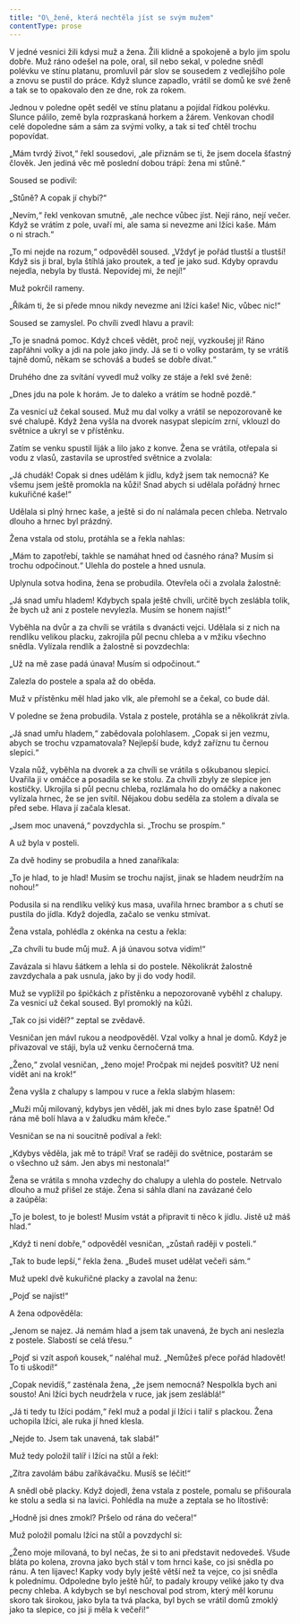 ```yaml
---
title: "O\_ženě, která nechtěla jíst se svým mužem"
contentType: prose
---
```


V jedné vesnici žili kdysi muž a žena. Žili klidně a spokojeně a bylo jim spolu dobře. Muž ráno odešel na pole, oral, sil nebo sekal, v poled­ne snědl polévku ve stínu platanu, promluvil pár slov se sousedem z vedlejšího pole a znovu se pustil do práce. Když slunce zapadlo, vrátil se domů ke své ženě a tak se to opakovalo den ze dne, rok za rokem.

Jednou v poledne opět seděl ve stínu platanu a pojídal řídkou polévku. Slunce pálilo, země byla rozpraskaná horkem a žárem. Venkovan chodil celé dopoledne sám a sám za svými volky, a tak si teď chtěl trochu popovídat.

„Mám tvrdý život,“ řekl sousedovi, „ale přiznám se ti, že jsem docela šťastný člověk. Jen jediná věc mě poslední dobou trápí: žena mi stůně.“

Soused se podivil:

„Stůně? A copak jí chybí?“

„Nevím,“ řekl venkovan smutně, „ale nechce vůbec jíst. Nejí ráno, nejí večer. Když se vrátím z pole, uvaří mi, ale sama si nevezme ani lžíci kaše. Mám o ni strach.“

„To mi nejde na rozum,“ odpověděl soused. „Vždyť je pořád tlustší a tlustší! Když sis ji bral, byla štíhlá jako proutek, a teď je jako sud. Kdyby opravdu nejedla, nebyla by tlustá. Nepovídej mi, že nejí!“

Muž pokrčil rameny.

„Říkám ti, že si přede mnou nikdy nevezme ani lžíci kaše! Nic, vůbec nic!“

Soused se zamyslel. Po chvíli zvedl hlavu a pravil:

„To je snadná pomoc. Když chceš vědět, proč nejí, vyzkoušej ji! Ráno zapřáhni volky a jdi na pole jako jindy. Já se ti o volky postarám, ty se vrátíš tajně domů, někam se schováš a budeš se dobře dívat.“

Druhého dne za svítání vyvedl muž volky ze stáje a řekl své ženě:

„Dnes jdu na pole k horám. Je to daleko a vrátím se hodně pozdě.“

Za vesnicí už čekal soused. Muž mu dal volky a vrátil se nepozorovaně ke své chalupě. Když žena vyšla na dvorek nasypat slepicím zrní, vklouzl do světnice a ukryl se v přístěnku.

Zatím se venku spustil liják a lilo jako z konve. Žena se vrátila, otřepala si vodu z vlasů, zastavila se uprostřed světnice a zvolala:

„Já chudák! Copak si dnes udělám k jídlu, když jsem tak nemocná? Ke všemu jsem ještě promokla na kůži! Snad abych si udělala pořádný hrnec kukuřičné kaše!“

Udělala si plný hrnec kaše, a ještě si do ní nalámala pecen chleba. Netrvalo dlouho a hrnec byl prázdný.

Žena vstala od stolu, protáhla se a řekla nahlas:

„Mám to zapotřebí, takhle se namáhat hned od časného rána? Musím si trochu odpočinout.“ Ulehla do postele a hned usnula.

Uplynula sotva hodina, žena se probudila. Otevřela oči a zvolala žalostně:

„Já snad umřu hladem! Kdybych spala ještě chvíli, určitě bych zeslábla tolik, že bych už ani z postele nevylezla. Musím se honem najíst!“

Vyběhla na dvůr a za chvíli se vrátila s dvanácti vejci. Udělala si z nich na rendlíku velikou placku, zakrojila půl pecnu chleba a v mžiku všechno snědla. Vylízala rendlík a žalostně si povzdechla:

„Už na mě zase padá únava! Musím si odpočinout.“

Zalezla do postele a spala až do oběda.

Muž v přístěnku měl hlad jako vlk, ale přemohl se a čekal, co bude dál.

V poledne se žena probudila. Vstala z postele, protáhla se a několikrát zívla.

„Já snad umřu hladem,“ zabědovala polohlasem. „Copak si jen vezmu, abych se trochu vzpamatovala? Nejlepší bude, když zaříznu tu černou slepici.“

Vzala nůž, vyběhla na dvorek a za chvíli se vrátila s oškubanou slepicí. Uvařila ji v omáčce a posadila se ke stolu. Za chvíli zbyly ze slepice jen kostičky. Ukrojila si půl pecnu chleba, rozlámala ho do omáčky a nakonec vylízala hrnec, že se jen svítil. Nějakou dobu seděla za stolem a dívala se před sebe. Hlava jí začala klesat.

„Jsem moc unavená,“ povzdychla si. „Trochu se prospím.“

A už byla v posteli.

Za dvě hodiny se probudila a hned zanaříkala:

„To je hlad, to je hlad! Musím se trochu najíst, jinak se hladem neudržím na nohou!“

Podusila si na rendlíku veliký kus masa, uvařila hrnec brambor a s chutí se pustila do jídla. Když dojedla, začalo se venku stmívat.

Žena vstala, pohlédla z okénka na cestu a řekla:

„Za chvíli tu bude můj muž. A já únavou sotva vidím!“

Zavázala si hlavu šátkem a lehla si do postele. Několikrát žalostně zavzdychala a pak usnula, jako by ji do vody hodil.

Muž se vyplížil po špičkách z přístěnku a nepozorovaně vyběhl z chalupy. Za vesnicí už čekal soused. Byl promoklý na kůži.

„Tak co jsi viděl?“ zeptal se zvědavě.

Vesničan jen mávl rukou a neodpověděl. Vzal volky a hnal je domů. Když je přivazoval ve stáji, byla už venku černočerná tma.

„Ženo,“ zvolal vesničan, „ženo moje! Pročpak mi nejdeš posvítit? Už není vidět ani na krok!“

Žena vyšla z chalupy s lampou v ruce a řekla slabým hlasem:

„Muži můj milovaný, kdybys jen věděl, jak mi dnes bylo zase špatně! Od rána mě bolí hlava a v žaludku mám křeče.“

Vesničan se na ni soucitně podíval a řekl:

„Kdybys věděla, jak mě to trápí! Vrať se raději do světnice, postarám se o všechno už sám. Jen abys mi nestonala!“

Žena se vrátila s mnoha vzdechy do chalupy a ulehla do postele. Netrvalo dlouho a muž přišel ze stáje. Žena si sáhla dlaní na zavázané čelo a zaúpěla:

„To je bolest, to je bolest! Musím vstát a připravit ti něco k jídlu. Jistě už máš hlad.“

„Když ti není dobře,“ odpověděl vesničan, „zůstaň raději v posteli.“

„Tak to bude lepší,“ řekla žena. „Budeš muset udělat večeři sám.“

Muž upekl dvě kukuřičné placky a zavolal na ženu:

„Pojď se najíst!“

A žena odpověděla:

„Jenom se najez. Já nemám hlad a jsem tak unavená, že bych ani neslezla z postele. Slabostí se celá třesu.“

„Pojď si vzít aspoň kousek,“ naléhal muž. „Nemůžeš přece pořád hladovět! To ti uškodí!“

„Copak nevidíš,“ zasténala žena, „že jsem nemocná? Nespolkla bych ani sousto! Ani lžíci bych neudržela v ruce, jak jsem zesláblá!“

„Já ti tedy tu lžíci podám,“ řekl muž a podal jí lžíci i talíř s plackou. Žena uchopila lžíci, ale ruka jí hned klesla.

„Nejde to. Jsem tak unavená, tak slabá!“

Muž tedy položil talíř i lžíci na stůl a řekl:

„Zítra zavolám bábu zaříkávačku. Musíš se léčit!“

A snědl obě placky. Když dojedl, žena vstala z postele, pomalu se přišourala ke stolu a sedla si na lavici. Pohlédla na muže a zeptala se ho lítostivě:

„Hodně jsi dnes zmokl? Pršelo od rána do večera!“

Muž položil pomalu lžíci na stůl a povzdychl si:

„Ženo moje milovaná, to byl nečas, že si to ani představit nedovedeš. Všude bláta po kolena, zrovna jako bych stál v tom hrnci kaše, co jsi snědla po ránu. A ten lijavec! Kapky vody byly ještě větší než ta vejce, co jsi snědla k polednímu. Odpoledne bylo ještě hůř, to padaly kroupy veliké jako ty dva pecny chleba. A kdybych se byl neschoval pod strom, který měl korunu skoro tak širokou, jako byla ta tvá placka, byl bych se vrátil domů zmoklý jako ta slepice, co jsi ji měla k večeři!“
